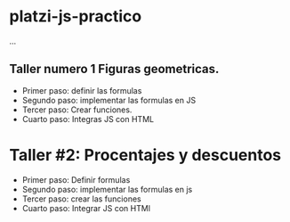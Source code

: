 # platzi-js-practico

...

## Taller numero 1 Figuras geometricas.
- Primer paso: definir las formulas
- Segundo paso: implementar las formulas en JS
- Tercer paso: Crear funciones.
- Cuarto paso: Integras JS con HTML


# Taller #2: Procentajes y descuentos

- Primer paso: Definir formulas
- Segundo paso: implementar las formulas en js
- Tercer paso: crear las funciones
- Cuarto paso: Integrar JS con HTMl